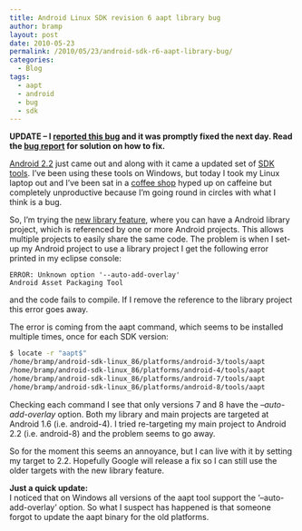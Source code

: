 ```yaml
---
title: Android Linux SDK revision 6 aapt library bug
author: bramp
layout: post
date: 2010-05-23
permalink: /2010/05/23/android-sdk-r6-aapt-library-bug/
categories:
  - Blog
tags:
  - aapt
  - android
  - bug
  - sdk
---
```

**UPDATE &#8211; I [reported this bug][1] and it was promptly fixed the next day. Read the [bug report][1] for solution on how to fix.**

[Android 2.2][2] just came out and along with it came a updated set of [SDK tools][3]. I&#8217;ve been using these tools on Windows, but today I took my Linux laptop out and I&#8217;ve been sat in a [coffee shop][4] hyped up on caffeine but completely unproductive because I&#8217;m going round in circles with what I think is a bug.

So, I&#8217;m trying the [new library feature][5], where you can have a Android library project, which is referenced by one or more Android projects. This allows multiple projects to easily share the same code. The problem is when I set-up my Android project to use a library project I get the following error printed in my eclipse console:

```text
ERROR: Unknown option '--auto-add-overlay'
Android Asset Packaging Tool
```

and the code fails to compile. If I remove the reference to the library project this error goes away.

The error is coming from the aapt command, which seems to be installed multiple times, once for each SDK version:

```bash
$ locate -r "aapt$"
/home/bramp/android-sdk-linux_86/platforms/android-3/tools/aapt
/home/bramp/android-sdk-linux_86/platforms/android-4/tools/aapt
/home/bramp/android-sdk-linux_86/platforms/android-7/tools/aapt
/home/bramp/android-sdk-linux_86/platforms/android-8/tools/aapt
```

Checking each command I see that only versions 7 and 8 have the *&#8211;auto-add-overlay* option. Both my library and main projects are targeted at Android 1.6 (i.e. android-4). I tried re-targeting my main project to Android 2.2 (i.e. android-8) and the problem seems to go away.

So for the moment this seems an annoyance, but I can live with it by setting my target to 2.2. Hopefully Google will release a fix so I can still use the older targets with the new library feature.

**Just a quick update:**  
I noticed that on Windows all versions of the aapt tool support the &#8216;&#8211;auto-add-overlay&#8217; option. So what I suspect has happened is that someone forgot to update the aapt binary for the old platforms.

 [1]: http://code.google.com/p/android/issues/detail?id=8498
 [2]: http://android-developers.blogspot.com/2010/05/android-22-and-developers-goodies.html
 [3]: http://developer.android.com/sdk/tools-notes.html
 [4]: http://www.juicafe.co.uk/
 [5]: http://developer.android.com/guide/developing/other-ide.html#libraryProject
 